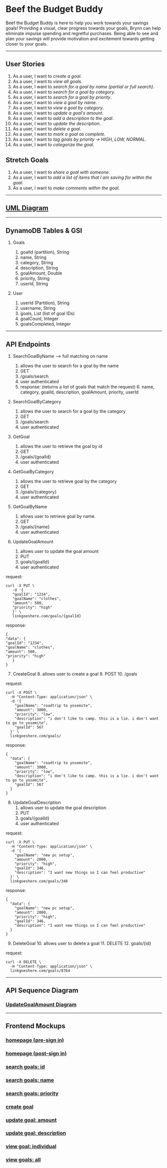 # Beef the Budget Buddy
Beef the Budget Buddy is here to help you work towards your savings goals! Providing a visual, clear
progress towards your goals, Brynn can help eliminate impulse spending and regretful purchases. Being able to
see and plan your savings will provide motivation and excitement towards getting closer to your goals.

---

## User Stories

1. As a user, I want to *create a goal*.
2. As a user, I want to *view all goals*.
3. As a user, I want to *search for a goal by name (partial or full search)*.
4. As a user, I want to *search for a goal by category*.
5. As a user, I want to *search for a goal by priority*.
6. As a user, I want to *view a goal by name*.
7. As a user, I want to *view a goal by category*.
8. As a user, I want to *update a goal's amount*.
9. As a user, I want to *add a description to the goal*.
10. As a user, I want to *update the description*.
11. As a user, I want to *delete a goal*.
12. As a user, I want to *mark a goal as complete*.
13. As a user, I want to *tag goals by priority -> HIGH, LOW, NORMAL*.
14. As a user, I want to *categorize the goal*.

## Stretch Goals
1. As a user, I want to *share a goal with someone*.
2. As a user, I want to *add a list of items that I am saving for within the goal*.
3. As a user, I want to *make comments within the goal*.

---

## [UML Diagram](./brynnUML.puml)

---

## DynamoDB Tables & GSI
1. Goals
      1. goalId (partition), String
      2. name, String
      3. category, String
      4. description, String
      5. goalAmount, Double
      6. priority, String
      7. userId, String

2. User
   1. userId (Partition), String
   2. username, String
   3. goals, List<String> (list of goal IDs)
   4. goalCount, Integer
   5. goalsCompleted, Integer   

---
## API Endpoints

1. SearchGoalByName --> full matching on name
   1. allows the user to search for a goal by the name
   2. GET
   3. /goals/search
   4. user authenticated
   5. response: (returns a list of goals that match the request)
      6. name, category, goalId, description, goalAmount, priority, userId


2. SearchGoalByCategory
   1. allows the user to search for a goal by the category
   2. GET
   3. /goals/search
   4. user authenticated


3. GetGoal
   1. allows the user to retrieve the goal by id
   2. GET
   3. /goals/{goalId}
   4. user authenticated


4. GetGoalByCategory
   1. allows the user to retrieve goal by the category
   2. GET
   3. /goals/{category}
   4. user authenticated


5. GetGoalByName
   1. allows user to retrieve goal by name. 
   2. GET
   3. /goals/{name}
   4. user authenticated


6. UpdateGoalAmount
   1. allows user to update the goal amount
   2. PUT 
   3. goals/{goalId}
   4. user authenticated

request:
   ``` 
   curl -X PUT \
      -d '{
      "goalId": "1234",
      "goalName": "clothes",
      "amount": 500,
      "priority": "high"
      }' \
      linkgoeshere.com/goals/{goalId}
   ```
   response: 
   ```
   {
   "data": {
   "goalId": "1234",
   "goalName": "clothes",
   "amount": 500,
   "priority": "high"
      }
   }
   ```


7. CreateGoal
   8. allows user to create a goal
   9. POST 
   10. /goals
   
request: 
```
curl -X POST \
  -H "Content-Type: application/json" \
  -d '{
    "goalName": "roadtrip to yosemite",
    "amount": 3000,
    "priority": "low",
    "description": "i don't like to camp. this is a lie. i don't want to go to yosemite",
    "goalId": 567
  }' \
  linkgoeshere.com/goals/
```

response:

```
{
  "data": {
    "goalName": "roadtrip to yosemite",
    "amount": 3000,
    "priority": "low",
    "description": "i don't like to camp. this is a lie. i don't want to go to yosemite",
    "goalId": 567
  }
}

```

8. UpdateGoalDescription
   1. allows user to update the goal description
   2. PUT
   3. goals/{goalId}
   4. user authenticated

request:
```
curl -X PUT \
  -H "Content-Type: application/json" \
  -d '{
    "goalName": "new pc setup",
    "amount": 2000,
    "priority": "high",
    "goalId": 346,
    "description": "I want new things so I can feel productive"
  }' \
  linkgoeshere.com/goals/346
```
response:
```
{
  "data": {
    "goalName": "new pc setup",
    "amount": 2000,
    "priority": "high",
    "goalId": 346,
    "description": "I want new things so I can feel productive"
  }
}
```

9. DeleteGoal
   10. allows user to delete a goal
   11. DELETE
   12. goals/{id}

request:
```
curl -X DELETE \
  -H "Content-Type: application/json" \
  linkgoeshere.com/goals/8764

```

---

## API Sequence Diagram
### [UpdateGoalAmount Diagram](./UpdateGoalAmount.puml)

---

## Frontend Mockups
### [homepage (pre-sign in)](https://drive.google.com/file/d/1luc3l847YyylJEnVvQT25GrIRWsNIBlP/view)
### [homepage (post-sign in)](https://drive.google.com/file/d/1bXn9LaPONFeWswCNDeL_f_Aol_HkbN5B/view)
### [search goals: id](https://drive.google.com/file/d/1kS6i15X9DpGzr84PeV4Ulun8q3FkNTn1/view)
### [search goals: name](https://drive.google.com/file/d/1_9ex_S747rrqW9XJBd_siC3fRWoOKQom/view)
### [search goals: priority](https://drive.google.com/file/d/17s_zNsqEiChXV0Bq9DDSWjsg8AcxyXPt/view)
### [create goal](https://drive.google.com/file/d/16N61tSAEB44XCj7DYY0ZcZ86vnIINMet/view)
### [update goal: amount](https://drive.google.com/file/d/1ShU4d-4aACRpYcp8r7PYFvZOmlQm6Yh8/view)
### [update goal: description](https://drive.google.com/file/d/1e0j9x1BqRva_wEeLJQb-fttMCV70I7hi/view)
### [view goal: individual](https://drive.google.com/file/d/1JUEwRS1FiVTDCak4oSTLl1yLeKju9XOI/view)
### [view goals: all](https://drive.google.com/file/d/1rNn5x6cV8UiUiGn82skcs5fQ8IH5kTeY/view)